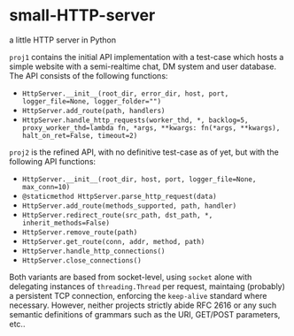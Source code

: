 # small-HTTP-server
a little HTTP server in Python

`proj1` contains the initial API implementation with a test-case which hosts a simple website with a semi-realtime chat, DM system and user database. The API consists of the following functions:

- `HttpServer.__init__(root_dir, error_dir, host, port, logger_file=None, logger_folder="")`
- `HttpServer.add_route(path, handlers)`
- `HttpServer.handle_http_requests(worker_thd, *, backlog=5, proxy_worker_thd=lambda fn, *args, **kwargs: fn(*args, **kwargs), halt_on_ret=False, timeout=2)`


`proj2` is the refined API, with no definitive test-case as of yet, but with the following API functions:

- `HttpServer.__init__(root_dir, host, port, logger_file=None, max_conn=10)`
- `@staticmethod HttpServer.parse_http_request(data)`
- `HttpServer.add_route(methods_supported, path, handler)`
- `HttpServer.redirect_route(src_path, dst_path, *, inherit_methods=False)`
- `HttpServer.remove_route(path)`
- `HttpServer.get_route(conn, addr, method, path)`
- `HttpServer.handle_http_connections()`
- `HttpServer.close_connections()`


Both variants are based from socket-level, using `socket` alone with delegating instances of `threading.Thread` per request, maintaing (probably) a persistent TCP connection, enforcing the `keep-alive` standard where necessary. However, neither projects strictly abide RFC 2616 or any such semantic definitions of grammars such as the URI, GET/POST parameters, etc..

